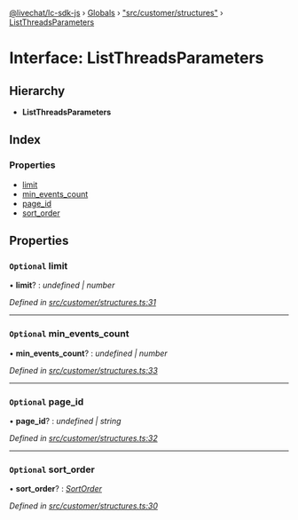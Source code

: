 [@livechat/lc-sdk-js](../README.md) › [Globals](../globals.md) › ["src/customer/structures"](../modules/_src_customer_structures_.md) › [ListThreadsParameters](_src_customer_structures_.listthreadsparameters.md)

# Interface: ListThreadsParameters

## Hierarchy

* **ListThreadsParameters**

## Index

### Properties

* [limit](_src_customer_structures_.listthreadsparameters.md#optional-limit)
* [min_events_count](_src_customer_structures_.listthreadsparameters.md#optional-min_events_count)
* [page_id](_src_customer_structures_.listthreadsparameters.md#optional-page_id)
* [sort_order](_src_customer_structures_.listthreadsparameters.md#optional-sort_order)

## Properties

### `Optional` limit

• **limit**? : *undefined | number*

*Defined in [src/customer/structures.ts:31](https://github.com/livechat/lc-sdk-js/blob/ac28f06/src/customer/structures.ts#L31)*

___

### `Optional` min_events_count

• **min_events_count**? : *undefined | number*

*Defined in [src/customer/structures.ts:33](https://github.com/livechat/lc-sdk-js/blob/ac28f06/src/customer/structures.ts#L33)*

___

### `Optional` page_id

• **page_id**? : *undefined | string*

*Defined in [src/customer/structures.ts:32](https://github.com/livechat/lc-sdk-js/blob/ac28f06/src/customer/structures.ts#L32)*

___

### `Optional` sort_order

• **sort_order**? : *[SortOrder](../enums/_src_objects_index_.sortorder.md)*

*Defined in [src/customer/structures.ts:30](https://github.com/livechat/lc-sdk-js/blob/ac28f06/src/customer/structures.ts#L30)*
